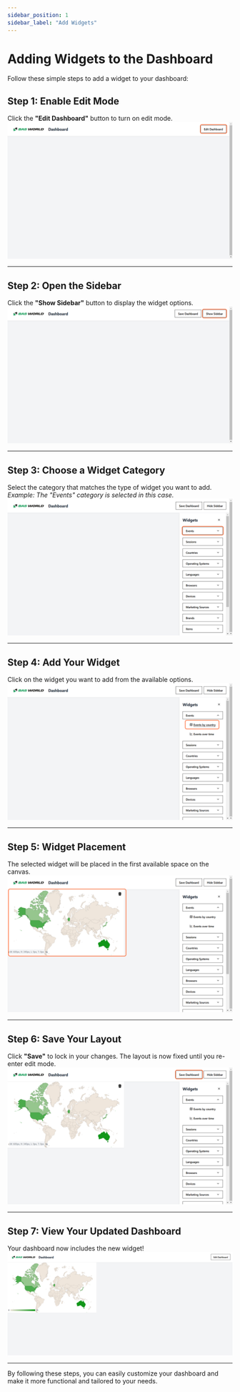 ```yaml
---
sidebar_position: 1
sidebar_label: "Add Widgets"
---
```


# Adding Widgets to the Dashboard

Follow these simple steps to add a widget to your dashboard:


## Step 1: Enable Edit Mode
Click the **"Edit Dashboard"** button to turn on edit mode.  
![Enable Edit Mode](img/add/add_widget1.png)

---

## Step 2: Open the Sidebar
Click the **"Show Sidebar"** button to display the widget options.  
![Open Sidebar](img/add/add_widget2.png)

---

## Step 3: Choose a Widget Category
Select the category that matches the type of widget you want to add.  
*Example: The "Events" category is selected in this case.*  
![Choose Widget Category](img/add/add_widget3.png)

---

## Step 4: Add Your Widget
Click on the widget you want to add from the available options.  
![Add Your Widget](img/add/add_widget4.png)

---

## Step 5: Widget Placement
The selected widget will be placed in the first available space on the canvas.  
![Widget Placement](img/add/add_widget5.png)

---

## Step 6: Save Your Layout
Click **"Save"** to lock in your changes. The layout is now fixed until you re-enter edit mode.  
![Save Layout](img/add/add_widget6.png)

---

## Step 7: View Your Updated Dashboard
Your dashboard now includes the new widget!  
![Updated Dashboard](img/add/add_widget7.png)

--- 

By following these steps, you can easily customize your dashboard and make it more functional and tailored to your needs.
